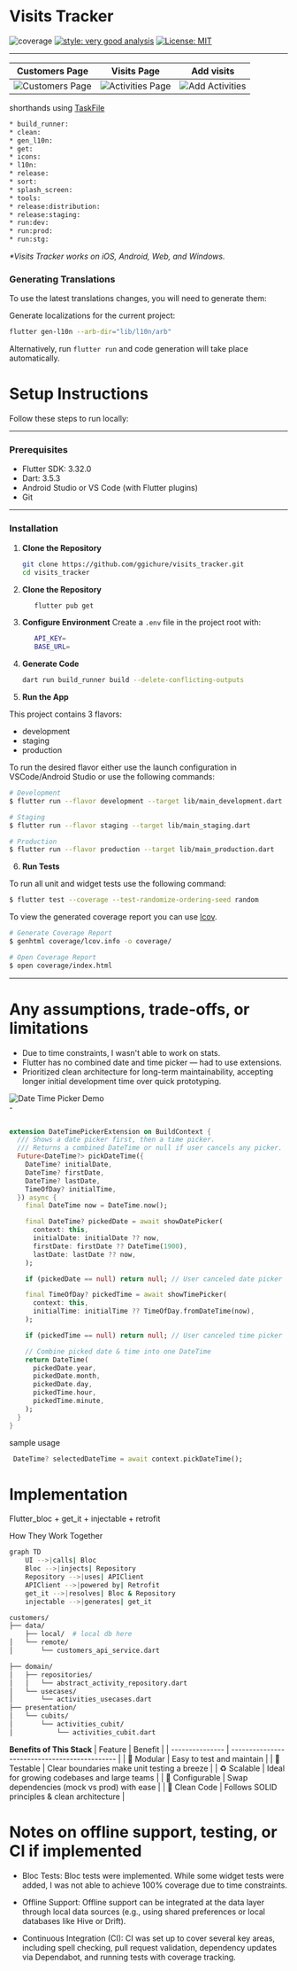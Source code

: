 # Visits Tracker

![coverage][coverage_badge]
[![style: very good analysis][very_good_analysis_badge]][very_good_analysis_link]
[![License: MIT][license_badge]][license_link]


---

| Customers Page      |  Visits Page     | Add visits      |
|--------------------|--------------------|------------------|
| ![Customers Page](./screenshots/2.png) | ![ Activities Page](./screenshots/1.png) | ![Add Activities](./screenshots/3.png) |



shorthands using [TaskFile](https://taskfile.dev/)
```sh
* build_runner:               
* clean:                      
* gen_l10n:                   
* get:                        
* icons:                      
* l10n:                       
* release:                    
* sort:                       
* splash_screen:              
* tools:                      
* release:distribution:       
* release:staging:            
* run:dev:                    
* run:prod:                   
* run:stg:   

```

_\*Visits Tracker works on iOS, Android, Web, and Windows._


### Generating Translations

To use the latest translations changes, you will need to generate them:

Generate localizations for the current project:

```sh
flutter gen-l10n --arb-dir="lib/l10n/arb"
```

Alternatively, run `flutter run` and code generation will take place automatically.





# Setup Instructions

Follow these steps to run locally:

---

### Prerequisites
- Flutter SDK: 3.32.0  
- Dart: 3.5.3  
- Android Studio or VS Code (with Flutter plugins)  
- Git  

---

### Installation

1. **Clone the Repository**  
   ```bash
   git clone https://github.com/ggichure/visits_tracker.git
   cd visits_tracker
    ```

2. **Clone the Repository**  
   ``` sh
      flutter pub get
   ```

3. **Configure Environment**
   Create a `.env` file in the project root with:

   ``` sh
      API_KEY=
      BASE_URL=

   ```

4. **Generate Code**

   ```bash
   dart run build_runner build --delete-conflicting-outputs
   ```

5. **Run the App**

  This project contains 3 flavors:

- development
- staging
- production

To run the desired flavor either use the launch configuration in VSCode/Android Studio or use the following commands:

```sh
# Development
$ flutter run --flavor development --target lib/main_development.dart

# Staging
$ flutter run --flavor staging --target lib/main_staging.dart

# Production
$ flutter run --flavor production --target lib/main_production.dart
```

6. **Run Tests**

  
To run all unit and widget tests use the following command:

```sh
$ flutter test --coverage --test-randomize-ordering-seed random
```

To view the generated coverage report you can use [lcov](https://github.com/linux-test-project/lcov).

```sh
# Generate Coverage Report
$ genhtml coverage/lcov.info -o coverage/

# Open Coverage Report
$ open coverage/index.html
```


---




# Any assumptions, trade-offs, or limitations

- Due to time constraints, I wasn't able to work on stats.
 - Flutter has no combined date and time picker — had to use extensions.
 - Prioritized clean architecture for long-term maintainability, accepting longer initial development time over quick prototyping.


<img src="./screenshots/date_time.gif" alt="Date Time Picker Demo" />
<br>
-


```dart

extension DateTimePickerExtension on BuildContext {
  /// Shows a date picker first, then a time picker.
  /// Returns a combined DateTime or null if user cancels any picker.
  Future<DateTime?> pickDateTime({
    DateTime? initialDate,
    DateTime? firstDate,
    DateTime? lastDate,
    TimeOfDay? initialTime,
  }) async {
    final DateTime now = DateTime.now();

    final DateTime? pickedDate = await showDatePicker(
      context: this,
      initialDate: initialDate ?? now,
      firstDate: firstDate ?? DateTime(1900),
      lastDate: lastDate ?? now,
    );

    if (pickedDate == null) return null; // User canceled date picker

    final TimeOfDay? pickedTime = await showTimePicker(
      context: this,
      initialTime: initialTime ?? TimeOfDay.fromDateTime(now),
    );

    if (pickedTime == null) return null; // User canceled time picker

    // Combine picked date & time into one DateTime
    return DateTime(
      pickedDate.year,
      pickedDate.month,
      pickedDate.day,
      pickedTime.hour,
      pickedTime.minute,
    );
  }
}

```

sample usage
```dart
 DateTime? selectedDateTime = await context.pickDateTime();
 ```


# Implementation
Flutter_bloc + get_it + injectable + retrofit 

 How They Work Together

```sh
graph TD
    UI -->|calls| Bloc
    Bloc -->|injects| Repository
    Repository -->|uses| APIClient
    APIClient -->|powered by| Retrofit
    get_it -->|resolves| Bloc & Repository
    injectable -->|generates| get_it 

```

```sh
customers/
├── data/
    ├── local/  # local db here 
│   └── remote/
│       └── customers_api_service.dart  

├── domain/
│   ├── repositories/
│   │   └── abstract_activity_repository.dart 
│   └── usecases/
│       └── activities_usecases.dart         
├── presentation/
│   └── cubits/
│       └── activities_cubit/
│           └── activities_cubit.dart         

```

 **Benefits of This Stack**
| Feature         | Benefit                                       |
| --------------- | --------------------------------------------- |
| 🧩 Modular      | Easy to test and maintain                     |
| 🧪 Testable     | Clear boundaries make unit testing a breeze   |
| ♻️ Scalable     | Ideal for growing codebases and large teams   |
| 🔧 Configurable | Swap dependencies (mock vs prod) with ease    |
| 🧠 Clean Code   | Follows SOLID principles & clean architecture |


# Notes on offline support, testing, or CI if implemented
 

   - Bloc Tests: Bloc tests were implemented. While some widget tests were added, I was not able to achieve 100% coverage due to time constraints.

   - Offline Support: Offline support can be integrated at the data layer through local data sources (e.g., using shared preferences or local databases like Hive or Drift).

  -  Continuous Integration (CI): CI was set up to cover several key areas, including spell checking, pull request validation, dependency updates via Dependabot, and running tests with coverage tracking.


[coverage_badge]: coverage_badge.svg
[flutter_localizations_link]: https://api.flutter.dev/flutter/flutter_localizations/flutter_localizations-library.html
[internationalization_link]: https://flutter.dev/docs/development/accessibility-and-localization/internationalization
[license_badge]: https://img.shields.io/badge/license-MIT-blue.svg
[license_link]: https://opensource.org/licenses/MIT
[very_good_analysis_badge]: https://img.shields.io/badge/style-very_good_analysis-B22C89.svg
[very_good_analysis_link]: https://pub.dev/packages/very_good_analysis
[very_good_cli_link]: https://github.com/VeryGoodOpenSource/very_good_cli
